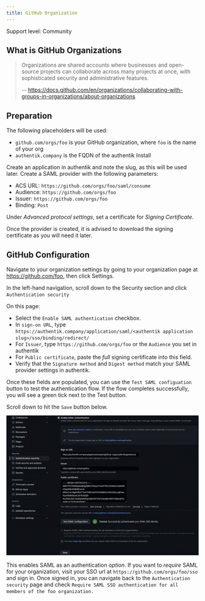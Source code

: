 ```yaml
---
title: GitHub Organization
---
```


<span class="badge badge--secondary">Support level: Community</span>

## What is GitHub Organizations

> Organizations are shared accounts where businesses and open-source projects can collaborate across many projects at once, with sophisticated security and administrative features.
>
> -- https://docs.github.com/en/organizations/collaborating-with-groups-in-organizations/about-organizations

## Preparation

The following placeholders will be used:

-   `github.com/orgs/foo` is your GitHub organization, where `foo` is the name of your org
-   `authentik.company` is the FQDN of the authentik Install

Create an application in authentik and note the slug, as this will be used later. Create a SAML provider with the following parameters:

-   ACS URL: `https://github.com/orgs/foo/saml/consume`
-   Audience: `https://github.com/orgs/foo`
-   Issuer: `https://github.com/orgs/foo`
-   Binding: `Post`

Under _Advanced protocol settings_, set a certificate for _Signing Certificate_.

Once the provider is created, it is advised to download the signing certificate as you will need it later.

## GitHub Configuration

Navigate to your organization settings by going to your organization page at https://github.com/foo, then click Settings.

In the left-hand navigation, scroll down to the Security section and click `Authentication security`

On this page:

-   Select the `Enable SAML authentication` checkbox.
-   In `sign-on URL`, type `https://authentik.company/application/saml/<authentik application slug>/sso/binding/redirect/`
-   For `Issuer`, type `https://github.com/orgs/foo` or the `Audience` you set in authentik
-   For `Public certificate`, paste the _full_ signing certificate into this field.
-   Verify that the `Signature method` and `Digest method` match your SAML provider settings in authentik.

Once these fields are populated, you can use the `Test SAML configuation` button to test the authentication flow. If the flow completes successfully, you will see a green tick next to the Test button.

Scroll down to hit the `Save` button below.

![Screenshot showing populated GitHub organization SAML settings](ghorg_saml_settings.png)

This enables SAML as an authentication _option_. If you want to _require_ SAML for your organization, visit your SSO url at `https://github.com/orgs/foo/sso` and sign in. Once signed in, you can navigate back to the `Authentication security` page and check `Require SAML SSO authentication for all members of the foo organization.`

